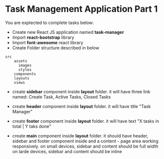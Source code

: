 # Task Management Application Part 1

You are exptected to complete tasks below:

- Create new React JS application named **task-manager**
- Import **react-bootstrap** library
- Import **font-awesome** react library
- Create Folder structure described in below

```
src
    assets
      images
      styles
    components
    layouts
    views
```

- create **sidebar** component inside **layout** folder.
  it will have three link named: Create Task, Active Tasks, Closed Tasks

- create **header** component inside **layout** folder.
  it will have title "Task Manager"

- create **footer** component inside **layout** folder.
  it will have text "X tasks in total | Y taks done"

- create **main** component inside **layout** folder.
  it should have header, sidebar and footer component inside and a content - page area working responsively.
  on small devices, sidebar and content should be full width
  on larde devices, sidebar and content should be inline
